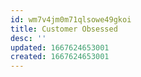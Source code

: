 ```yaml
---
id: wm7v4jm0m71qlsowe49gkoi
title: Customer Obsessed
desc: ''
updated: 1667624653001
created: 1667624653001
---
```


